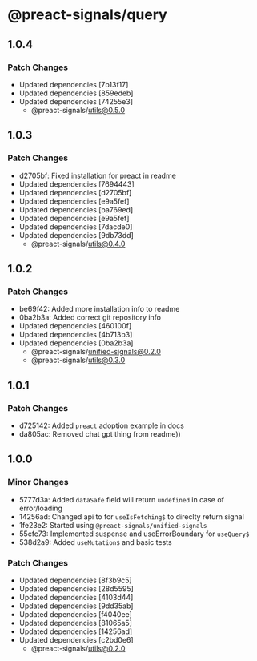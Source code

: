 # @preact-signals/query

## 1.0.4

### Patch Changes

- Updated dependencies [7b13f17]
- Updated dependencies [859edeb]
- Updated dependencies [74255e3]
  - @preact-signals/utils@0.5.0

## 1.0.3

### Patch Changes

- d2705bf: Fixed installation for preact in readme
- Updated dependencies [7694443]
- Updated dependencies [d2705bf]
- Updated dependencies [e9a5fef]
- Updated dependencies [ba769ed]
- Updated dependencies [e9a5fef]
- Updated dependencies [7dacde0]
- Updated dependencies [9db73dd]
  - @preact-signals/utils@0.4.0

## 1.0.2

### Patch Changes

- be69f42: Added more installation info to readme
- 0ba2b3a: Added correct git repository info
- Updated dependencies [460100f]
- Updated dependencies [4b713b3]
- Updated dependencies [0ba2b3a]
  - @preact-signals/unified-signals@0.2.0
  - @preact-signals/utils@0.3.0

## 1.0.1

### Patch Changes

- d725142: Added `preact` adoption example in docs
- da805ac: Removed chat gpt thing from readme))

## 1.0.0

### Minor Changes

- 5777d3a: Added `dataSafe` field will return `undefined` in case of error/loading
- 14256ad: Changed api to for `useIsFetching$` to direclty return signal
- 1fe23e2: Started using `@preact-signals/unified-signals`
- 55cfc73: Implemented suspense and useErrorBoundary for `useQuery$`
- 538d2a9: Added `useMutation$` and basic tests

### Patch Changes

- Updated dependencies [8f3b9c5]
- Updated dependencies [28d5595]
- Updated dependencies [4103d44]
- Updated dependencies [9dd35ab]
- Updated dependencies [f4040ee]
- Updated dependencies [81065a5]
- Updated dependencies [14256ad]
- Updated dependencies [c2bd0e6]
  - @preact-signals/utils@0.2.0

